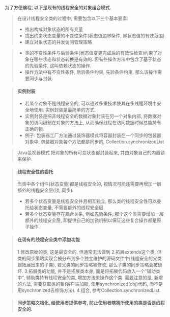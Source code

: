 为了方便编程, 以下是现有的线程安全的对象组合模式. 

> 在设计线程安全类的过程中, 需要包含以下三个基本要素:
> * 找出构成对象状态的所有变量
> * 找出约束状态变量的不变性条件(状态值边界条件, 即状态值的有效范围)
> * 建立对象状态的并发访问管理策略

> * 类的不变性条件与后验条件(状态值变更完成后的有效性检查)约束了对象在哪些状态和状态转换是有效的. 但有些操作方法中包含了基于状态的先验条件, 这叫依赖状态的操作. 
> * 操作方法中有不变性条件, 后验条件约束, 先验条件约束, 那么该操作需要同步与封装. 

> #### 实例封装
> * 若某个对象不是线程安全的, 可以通过多重技术使其在多线程环境中安全地使用. 实例封装是最简单的方式. 
> * 实例封装是把非线程安全的数据对象封装在另一个对象内部,  将数据对象的访问限制在对象的方法上, 从而确保线程在访问数据时候总能持有正确的锁.
> * 例子: 包装器工厂方法通过装饰器模式将容器封装在一个同步的包装器对象中, 包装器对象每个方法都是同步的, Collection.synchronizedList

> Java监视器模式
> 把对象的所有可变状态都封装起来, 并由对象自己的内置锁来保护. 

> #### 线程安全性的委托
> 当类中各个组件(状态变量)都是线程安全的, 视情况可能还需要再增加一层额外的线程安全层(锁, 同步).
>
> * 若多个状态变量是线程安全并且相互独立, 那么类的线程安全性可以委托给状态变量, 不需要额外的线程安全层.
> * 若多个状态变量存在耦合关系, 例如先验条件, 那个这个类需要增加一层额外的线程安全层, 即提供自己的加锁机制以保证这些复合操作都是原子操作.

> #### 在现有的线程安全类中添加功能
> 1.修改原始的类, 这是最安全的, 但通常无法做到
> 2.拓展extends这个类, 但类的同步策略实现会被分布到多个独立维护的源码文件中(线程安全的父类跟拓展出来的子类), 若父类的同步策略被修改, 那么子类的同步策略会被破坏. 
> 3.拓展类的功能, 并不是拓展类本身, 而是将拓展代码放入一个"辅助类中", 辅助类持有线程安全的类, 增加方法来操作这个类. 需要注意的是,  新增的方法, 需要获取类的锁(客户端加锁, 使用synchronized(obj)代码, 而不是用synchronized去修饰方法).
> 4.组合, 参考Collection.synchronizedList. 

> #### 同步策略文档化, 给使用者提供参考, 防止使用者瞎猜所使用的类是否是线程安全的. 
